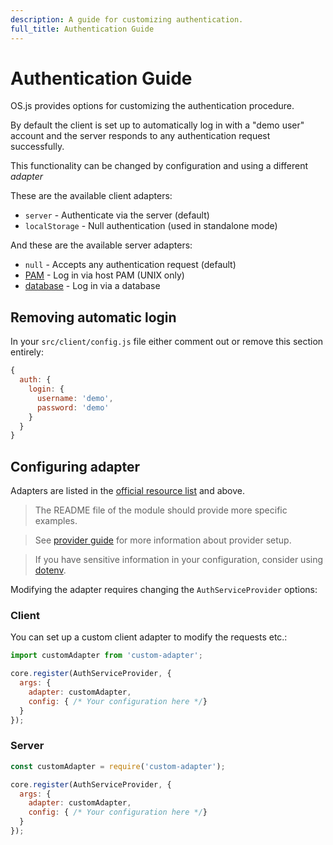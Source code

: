 ```yaml
---
description: A guide for customizing authentication.
full_title: Authentication Guide
---
```


# Authentication Guide

OS.js provides options for customizing the authentication procedure.

By default the client is set up to automatically log in with a "demo user" account and the server responds to any authentication request successfully.

This functionality can be changed by configuration and using a different *adapter*

These are the available client adapters:

* `server` - Authenticate via the server (default)
* `localStorage` - Null authentication (used in standalone mode)

And these are the available server adapters:

* `null` - Accepts any authentication request (default)
* [PAM](https://github.com/os-js/osjs-pam-auth) - Log in via host PAM (UNIX only)
* [database](https://github.com/os-js/osjs-database-auth) - Log in via a database

## Removing automatic login

In your `src/client/config.js` file either comment out or remove this section entirely:

```javascript
{
  auth: {
    login: {
      username: 'demo',
      password: 'demo'
    }
  }
}
```

## Configuring adapter

Adapters are listed in the [official resource list](/resource/official/README.md) and above.

> The README file of the module should provide more specific examples.

> See [provider guide](../provider/README.md) for more information about provider setup.

> If you have sensitive information in your configuration, consider using [dotenv](https://github.com/motdotla/dotenv).

Modifying the adapter requires changing the `AuthServiceProvider` options:

### Client

You can set up a custom client adapter to modify the requests etc.:

```javascript
import customAdapter from 'custom-adapter';

core.register(AuthServiceProvider, {
  args: {
    adapter: customAdapter,
    config: { /* Your configuration here */}
  }
});
```

### Server

```javascript
const customAdapter = require('custom-adapter');

core.register(AuthServiceProvider, {
  args: {
    adapter: customAdapter,
    config: { /* Your configuration here */}
  }
});
```

